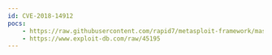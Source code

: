 ```yaml
---
id: CVE-2018-14912
pocs:
    - https://raw.githubusercontent.com/rapid7/metasploit-framework/master/modules/auxiliary/scanner/http/cgit_traversal.rb
    - https://www.exploit-db.com/raw/45195
---
```


